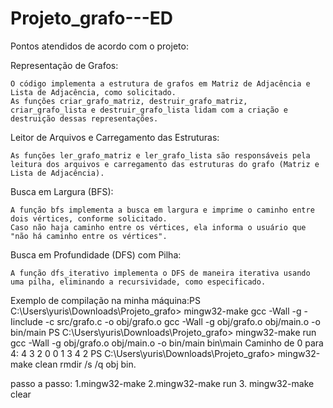 # Projeto_grafo---ED

Pontos atendidos de acordo com o projeto:

Representação de Grafos:

    O código implementa a estrutura de grafos em Matriz de Adjacência e Lista de Adjacência, como solicitado.
    As funções criar_grafo_matriz, destruir_grafo_matriz, criar_grafo_lista e destruir_grafo_lista lidam com a criação e destruição dessas representações.

Leitor de Arquivos e Carregamento das Estruturas:

    As funções ler_grafo_matriz e ler_grafo_lista são responsáveis pela leitura dos arquivos e carregamento das estruturas do grafo (Matriz e Lista de Adjacência).

Busca em Largura (BFS):

    A função bfs implementa a busca em largura e imprime o caminho entre dois vértices, conforme solicitado.
    Caso não haja caminho entre os vértices, ela informa o usuário que "não há caminho entre os vértices".

Busca em Profundidade (DFS) com Pilha:

    A função dfs_iterativo implementa o DFS de maneira iterativa usando uma pilha, eliminando a recursividade, como especificado.




Exemplo de compilação na minha máquina:PS C:\Users\yuris\Downloads\Projeto_grafo> mingw32-make
gcc -Wall -g -Iinclude -c src/grafo.c -o obj/grafo.o
gcc -Wall -g obj/grafo.o obj/main.o -o bin/main
PS C:\Users\yuris\Downloads\Projeto_grafo> mingw32-make run
gcc -Wall -g obj/grafo.o obj/main.o -o bin/main
bin\main
Caminho de 0 para 4: 4 3 2 0
0 1 3 4 2
PS C:\Users\yuris\Downloads\Projeto_grafo> mingw32-make clean
rmdir /s /q obj bin.


passo a passo: 
1.mingw32-make
2.mingw32-make run
3. mingw32-make clear
